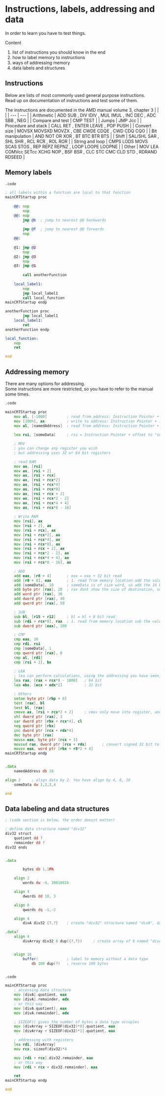 # Instructions, labels, addressing and data
In order to learn you have to test things. <br>

Content
1. list of instructions you should know in the end
2. how to label memory to instructions
3. ways of addressing memory
4. data labels and structures

## Instructions
Below are lists of most commonly used general purpose instructions. <br>
Read up on documentation of instructions and test some of them.

The instructions are documented in the AMD manual volume 3, chapter 3
| | |
| --- | --- |
| Arithmetic | ADD SUB , DIV IDIV , MUL IMUL , INC DEC , ADC SBB , NEG |
| Compare and test | CMP TEST |
| Jumps | JMP Jcc |
| Procedure and stack | CALL RET , ENTER LEAVE , POP PUSH |
| Convert size | MOVSX MOVSXD MOVZX , CBE CWDE CDQE , CWD CDQ CQO |
| Bit manipulation | AND NOT OR XOR , BT BTC BTR BTS |
| Shift	| SAL/SHL SAR , SHL SHR , RCL RCR , ROL ROR |
| String and loop | CMPS LODS MOVS SCAS STOS , REP REPZ REPNZ , LOOP LOOPE LOOPNE |
| Other	| MOV  LEA  COMVcc  SETcc  XCHG  NOP , BSF  BSR , CLC  STC  CMC  CLD  STD , RDRAND  RDSEED |

## Memory labels
```asm
.code

; all labels within a function are local to that function
mainCRTStartup proc
	
	@@:	nop
		nop
	@@: nop
		jmp @b	; jump to nearest @@ backwards
	
		jmp @f	; jump to nearest @@ forwards
		nop
	@@:
	
	@1: jmp @2
		nop
	@2: jmp @3
		nop
	@3: jmp @1
	
		call anotherFunction
	
	local_label1:
		nop
		jmp local_label1
		call local_function
mainCRTStartup endp

anotherFunction proc
		jmp local_label1
	local_label1:
		ret
anotherFunction endp

local_function:
	nop
	ret

end
```

## Addressing memory
There are many options for addressing. <br>
Some instructions are more restricted, so you have to refer to the manual some times.
```asm
.code

mainCRTStartup proc
	mov al, [-1000]			; read from address: Instruction Pointer + -1000
	mov [100h], ax			; write to address: Instruction Pointer + 100h
	mov al, [namedAddress]	; read from address: Instruction Pointer + offset to "namedAddress"
	
	lea rsi, [someData]		; rsi = Instruction Pointer + offset to "someData"

	; MOV
	; you can change any register you wish
	; but addressing uses 32 or 64 bit registers

	; read RAM
	mov ax, [rsi]
	mov ax, [rsi + 2]
	mov ax, [rsi + rcx]
	mov ax, [rsi + rcx*2]
	mov ax, [rsi + rcx*4]
	mov ax, [rsi + rcx*8]
	mov ax, [rsi + rcx + 2]
	mov ax, [rsi + rcx*2 - 2]
	mov ax, [rsi + rcx*4 + 4]
	mov ax, [rsi + rcx*8 - 16]
	
	; Write RAM
	mov [rsi], ax
	mov [rsi + 2], ax
	mov [rsi + rcx], ax
	mov [rsi + rcx*2], ax
	mov [rsi + rcx*4], ax
	mov [rsi + rcx*8], ax
	mov [rsi + rcx + 2], ax
	mov [rsi + rcx*2 - 2], ax
	mov [rsi + rcx*4 + 4], ax
	mov [rsi + rcx*8 - 16], ax

	; ADD
	add eax, [r8 + 4]		; eax = eax + 32 bit read
	add [r8 + 8], eax		; 1. read from memory location add the value with eax, then store it back
	add [someData], 10		; someData is of size word, so add the 16 bit value 10 with
	add byte ptr [rax], 20	; rax dont show the size of destination, so you have to specify it
	add word ptr [rax], 30
	add dword ptr [rax], 40
	add qword ptr [rax], 50

	; SUB
	sub bl, [r15 + r12]		; bl = bl + 8 bit read
	sub [rdi + rcx*8], rax	; 1. read from memory location sub the value with eax, then store it back
	sub dword ptr [eax], 100

	; CMP
	cmp eax, 10
	cmp rdi, rsi
	cmp [someData], 1
	cmp qword ptr [rax], 0
	cmp al, [rdi]
	cmp [rsi + 2], bx
	
	; LEA
	; lea can perform calculations, using the addressing you have seen, so not only IP + number
	lea rax, [rax + rcx*8 - 1000]	; 64 bit
	lea ebx, [ecx + edx*2]			; 32 bit

	; Others
	setae byte ptr [rbp + 8]
	test [rax], bl
	test bl, [rax]
	cmove ax, [rsi + rcx*2 + 2]		; cmov only move into register, and not 8 bits
	shl dword ptr [rax], 3
	sar dword ptr [rbx + rcx*4], cl
	neg qword ptr [rbx]
	inc dword ptr [rcx + rdx*4]
	dec byte ptr [rax]
	movsx eax, byte ptr [rcx + 3]
	movsxd rax, dword ptr [rcx + rdx]		; convert signed 32 bit to 64 bit
	movzx eax, word ptr [rbx + r8*2 + 4]
mainCRTStartup endp


.data
	namedAddress db 10

align 2		; align data by 2. You have align by 4, 8, 16
	someData dw 1,2,3,4

end
```

## Data labeling and data structures
```asm
; (code section is below, the order doesnt matter)

; define data structure named "div32"
div32 struct
	quotient dd ?
	remainder dd ?
div32 ends


.data

		bytes db 1,1Fh

	align 2
		words dw -4, 1001001b

	align 4
		dwords dd 10, 3

	align 8
		qwords dq -1,-2

	align 4
		divA div32 {?,?}	; create "div32" structure named "divA", data members initialized with ?,?

.data?
	align 4
		divArray div32 8 dup({?,?})		; create array of 8 named "divArray" of data structure "div32" 


	align 16
		buffer:				; label to memory without a data type
			db 100 dup(?)	; reserve 100 bytes


.code

mainCRTStartup proc
	; accessing data structure
	mov [divA].quotient, eax
	mov [divA].remainder, edx
	; or this way
	mov [divA.quotient], eax
	mov [divA.remainder], edx

	; SIZEOF() gives the number of bytes a data type occupies
	mov [divArray + SIZEOF(div32)*0].quotient, eax
	mov [divArray + SIZEOF(div32)*1].quotient, eax

	; addressing with registers
	lea rdi, [divArray]
	mov rcx, sizeof(div32)*4

	mov [rdi + rcx].div32.remainder, eax
	; or this way
	mov [rdi + rcx + div32.remainder], eax

	ret
mainCRTStartup endp

end
```
